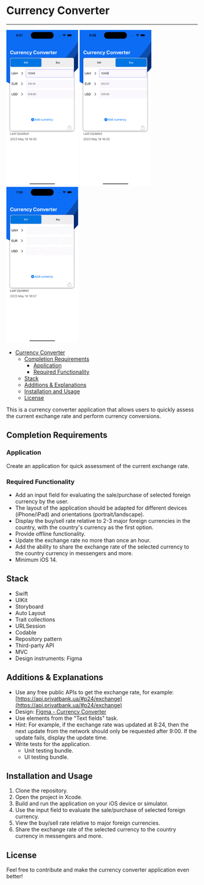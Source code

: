 # Currency Converter
-----------------------------------------------------
<p float="left">
<img src="Images/1.png"  width="189" height="409"> 
<img src="Images/2.png"  width="189" height="409"> 
<img src="Images/3.gif"  width="189" height="409"> 
</p>

- [Currency Converter](#currency-converter)
  - [Completion Requirements](#completion-requirements)
    - [Application](#application)
    - [Required Functionality](#required-functionality)
  - [Stack](#stack)
  - [Additions & Explanations](#additions--explanations)
  - [Installation and Usage](#installation-and-usage)
  - [License](#license)

This is a currency converter application that allows users to quickly assess the current exchange rate and perform currency conversions.

## Completion Requirements

### Application

Create an application for quick assessment of the current exchange rate.

### Required Functionality

- Add an input field for evaluating the sale/purchase of selected foreign currency by the user.
- The layout of the application should be adapted for different devices (iPhone/iPad) and orientations (portrait/landscape).
- Display the buy/sell rate relative to 2-3 major foreign currencies in the country, with the country's currency as the first option.
- Provide offline functionality.
- Update the exchange rate no more than once an hour.
- Add the ability to share the exchange rate of the selected currency to the country currency in messengers and more.
- Minimum iOS 14.

## Stack

- Swift
- UIKit
- Storyboard
- Auto Layout
- Trait collections
- URLSession
- Codable
- Repository pattern
- Third-party API
- MVC
- Design instruments: Figma

## Additions & Explanations

- Use any free public APIs to get the exchange rate, for example: [https://api.privatbank.ua/#p24/exchange](https://api.privatbank.ua/#p24/exchange)
- Design: [Figma - Currency Converter](https://www.figma.com/file/yt2U4Dg7FNMzmNf3ZVlgJm/Currency-converter)
- Use elements from the "Text fields" task.
- Hint: For example, if the exchange rate was updated at 8:24, then the next update from the network should only be requested after 9:00. If the update fails, display the update time.
- Write tests for the application.
  - Unit testing bundle.
  - UI testing bundle.

## Installation and Usage

1. Clone the repository.
2. Open the project in Xcode.
3. Build and run the application on your iOS device or simulator.
4. Use the input field to evaluate the sale/purchase of selected foreign currency.
5. View the buy/sell rate relative to major foreign currencies.
6. Share the exchange rate of the selected currency to the country currency in messengers and more.

## License

Feel free to contribute and make the currency converter application even better!
